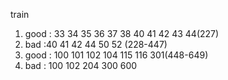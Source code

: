 train
1. good : 33 34 35 36 37 38 40 41 42 43 44(227) 
2. bad :40 41 42 44 50 52 (228-447)
3. good : 100 101 102 104 115 116  301(448-649)
4. bad : 100 102 204 300 600
